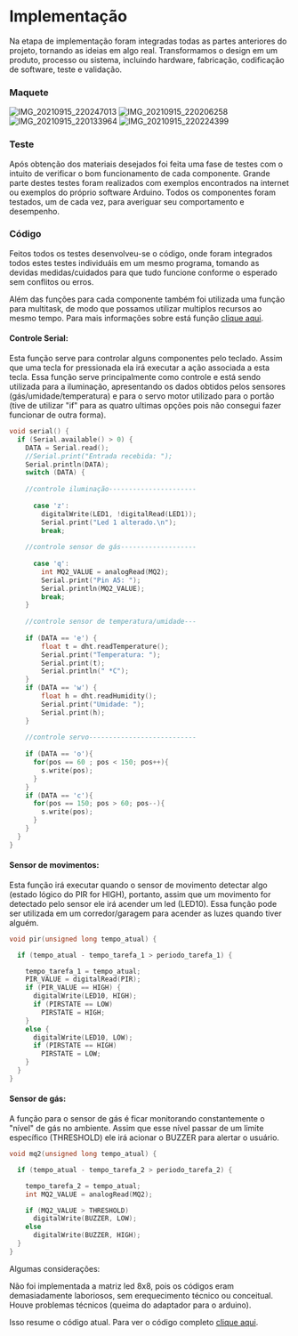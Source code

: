 # **Implementação**

Na etapa de implementação foram integradas todas as partes anteriores do projeto, tornando as ideias em algo real. Transformamos o design em um produto, processo ou sistema, incluindo hardware, fabricação, codificação de software, teste e validação.

### **Maquete**

![IMG_20210915_220247013](https://user-images.githubusercontent.com/84546006/133652158-fba289fc-c930-4155-970c-1a6cb6a95d74.jpg)
![IMG_20210915_220206258](https://user-images.githubusercontent.com/84546006/133652180-ad45171c-d06a-4a7c-ac90-8967cfd79b6f.jpg)
![IMG_20210915_220133964](https://user-images.githubusercontent.com/84546006/133652226-289709e0-e7e8-4322-bf33-338b4fc3c713.jpg)
![IMG_20210915_220224399](https://user-images.githubusercontent.com/84546006/133652212-db5ae4d4-296a-4495-87d1-454b1a2ba80e.jpg)

### **Teste**

Após obtenção dos materiais desejados foi feita uma fase de testes com o intuito de verificar o bom funcionamento de cada componente. Grande parte destes testes foram realizados com exemplos encontrados na internet ou exemplos do próprio software Arduino. Todos os componentes foram testados, um de cada vez, para averiguar seu comportamento e desempenho.

### **Código**

Feitos todos os testes desenvolveu-se o código, onde foram integrados todos estes testes individuáis em um mesmo programa, tomando as devidas medidas/cuidados para que tudo funcione conforme o esperado sem conflitos ou erros.

Além das funções para cada componente também foi utilizada uma função para multitask, de modo que possamos utilizar multiplos recursos ao mesmo tempo. Para mais informações sobre está função [clique aqui](https://github.com/LPAE/arduino_tutorial/tree/main/tarefas).

#### **Controle Serial:**

Esta função serve para controlar alguns componentes pelo teclado. Assim que uma tecla for pressionada ela irá executar a ação associada a esta tecla. Essa função serve principalmente como controle e está sendo utilizada para a iluminação, apresentando os dados obtidos pelos sensores (gás/umidade/temperatura) e para o servo motor utilizado para o portão (tive de utilizar "if" para as quatro ultimas opções pois não consegui fazer funcionar de outra forma).

~~~C
void serial() {
  if (Serial.available() > 0) {
    DATA = Serial.read();
    //Serial.print("Entrada recebida: ");
    Serial.println(DATA);
    switch (DATA) {
    
    //controle iluminação----------------------
    
      case 'z':
        digitalWrite(LED1, !digitalRead(LED1));
        Serial.print("Led 1 alterado.\n");
        break;
        
    //controle sensor de gás-------------------
        
      case 'q':
        int MQ2_VALUE = analogRead(MQ2);
        Serial.print("Pin A5: ");
        Serial.println(MQ2_VALUE);
        break;
    }
    
    //controle sensor de temperatura/umidade---
    
    if (DATA == 'e') {
        float t = dht.readTemperature();
        Serial.print("Temperatura: ");
        Serial.print(t);
        Serial.println(" *C");
    }
    if (DATA == 'w') {
        float h = dht.readHumidity();
        Serial.print("Umidade: ");
        Serial.print(h);
    }
        
    //controle servo---------------------------
        
    if (DATA == 'o'){
      for(pos == 60 ; pos < 150; pos++){
        s.write(pos);
      }
    }
    if (DATA == 'c'){
      for(pos == 150; pos > 60; pos--){
        s.write(pos);
      }
    }
  }
}
~~~

#### **Sensor de movimentos:**

Esta função irá executar quando o sensor de movimento detectar algo (estado lógico do PIR for HIGH), portanto, assim que um movimento for detectado pelo sensor ele irá acender um led (LED10). Essa função pode ser utilizada em um corredor/garagem para acender as luzes quando tiver alguém.

~~~C
void pir(unsigned long tempo_atual) {

  if (tempo_atual - tempo_tarefa_1 > periodo_tarefa_1) {

    tempo_tarefa_1 = tempo_atual;
    PIR_VALUE = digitalRead(PIR);
    if (PIR_VALUE == HIGH) {
      digitalWrite(LED10, HIGH);
      if (PIRSTATE == LOW)
        PIRSTATE = HIGH;
    }
    else {
      digitalWrite(LED10, LOW);
      if (PIRSTATE == HIGH)
        PIRSTATE = LOW;
    }
  }
}
~~~

#### **Sensor de gás:**

A função para o sensor de gás é ficar monitorando constantemente o "nível" de gás no ambiente. Assim que esse nível passar de um limite específico (THRESHOLD) ele irá acionar o BUZZER para alertar o usuário.

~~~C
void mq2(unsigned long tempo_atual) {

  if (tempo_atual - tempo_tarefa_2 > periodo_tarefa_2) {

    tempo_tarefa_2 = tempo_atual;
    int MQ2_VALUE = analogRead(MQ2);

    if (MQ2_VALUE > THRESHOLD)
      digitalWrite(BUZZER, LOW);
    else
      digitalWrite(BUZZER, HIGH);
  }
}
~~~

Algumas considerações:

Não foi implementada a matriz led 8x8, pois os códigos eram demasiadamente laboriosos, sem erequecimento técnico ou conceitual. Houve problemas técnicos (queima do adaptador para o arduino).

Isso resume o código atual. Para ver o código completo [clique aqui](https://github.com/MarceloPoyer/Projeto_Integrador_2/edit/main/codigo.ino).
